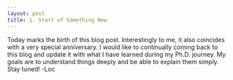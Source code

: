 ```yaml
---
layout: post
title: 1. Start of Something New
---
```


Today marks the birth of this blog post. Interestingly to me, it also coincides with a very special anniversary. I would like to continually coming back to this blog and update it with what I have learned during my Ph.D. journey. My goals are to understand things deeply and be able to explain them simply. Stay tuned! -Loc